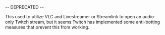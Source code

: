 -- DEPRECATED --

This used to utilize VLC and Livestreamer or Streamlink to open an audio-only Twitch stream, but it seems Twitch has implemented some anti-botting measures that prevent this from working.
